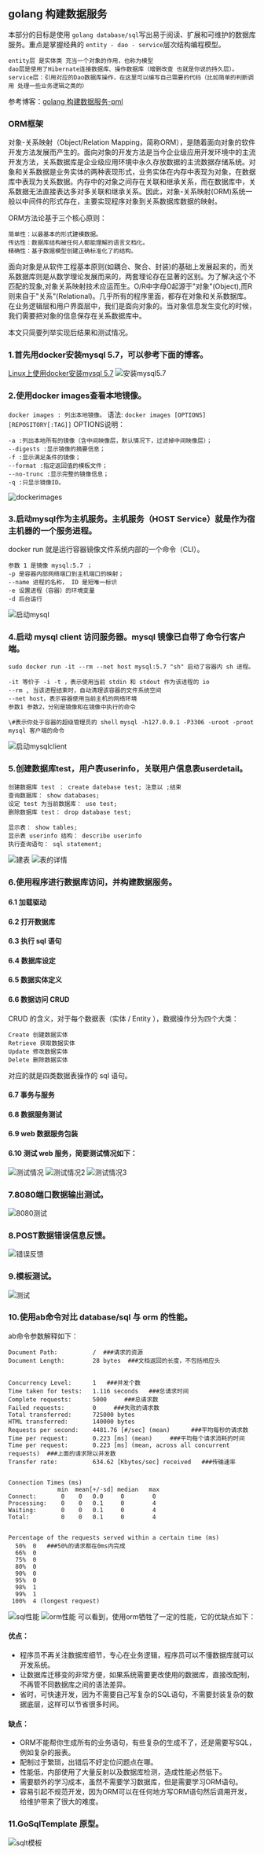 ﻿## golang 构建数据服务
本部分的目标是使用 `golang database/sql`写出易于阅读、扩展和可维护的数据库服务。重点是掌握经典的 `entity - dao - service`层次结构编程模型。
```
entity层 是实体类 充当一个对象的作用，也称为模型 
dao层是使用了Hibernate连接数据库、操作数据库（增删改查 也就是你说的持久层）。
service层：引用对应的Dao数据库操作，在这里可以编写自己需要的代码（比如简单的判断调用 处理一些业务逻辑之类的）
```
参考博客：[golang 构建数据服务-pml](http://blog.csdn.net/pmlpml/article/details/78602290)

### ORM框架
对象-关系映射（Object/Relation Mapping，简称ORM），是随着面向对象的软件开发方法发展而产生的。面向对象的开发方法是当今企业级应用开发环境中的主流开发方法，关系数据库是企业级应用环境中永久存放数据的主流数据存储系统。对象和关系数据是业务实体的两种表现形式，业务实体在内存中表现为对象，在数据库中表现为关系数据。内存中的对象之间存在关联和继承关系，而在数据库中，关系数据无法直接表达多对多关联和继承关系。因此，对象-关系映射(ORM)系统一般以中间件的形式存在，主要实现程序对象到关系数据库数据的映射。

ORM方法论基于三个核心原则：

    简单性：以最基本的形式建模数据。
    传达性：数据库结构被任何人都能理解的语言文档化。
    精确性：基于数据模型创建正确标准化了的结构。
面向对象是从软件工程基本原则(如耦合、聚合、封装)的基础上发展起来的，而关系数据库则是从数学理论发展而来的，两套理论存在显著的区别。为了解决这个不匹配的现象,对象关系映射技术应运而生。O/R中字母O起源于"对象"(Object),而R则来自于"关系"(Relational)。几乎所有的程序里面，都存在对象和关系数据库。在业务逻辑层和用户界面层中，我们是面向对象的。当对象信息发生变化的时候，我们需要把对象的信息保存在关系数据库中。


本文只简要列举实现后结果和测试情况。

### 1.首先用docker安装mysql 5.7，可以参考下面的博客。
[Linux上使用docker安装mysql 5.7](http://www.linuxidc.com/Linux/2015-07/120543.htm)
![安装mysql5.7](/img/安装mysql5.7.png)
### 2.使用docker images查看本地镜像。
`docker images : 列出本地镜像。`
语法:
`docker images [OPTIONS] [REPOSITORY[:TAG]]`
OPTIONS说明：
```
-a :列出本地所有的镜像（含中间映像层，默认情况下，过滤掉中间映像层）；
--digests :显示镜像的摘要信息；
-f :显示满足条件的镜像；
--format :指定返回值的模板文件；
--no-trunc :显示完整的镜像信息；
-q :只显示镜像ID。
```

![dockerimages](/img/dockerimages.png)
### 3.启动mysql作为主机服务。主机服务（HOST Service）就是作为宿主机器的一个服务进程。
docker run 就是运行容器镜像文件系统内部的一个命令（CLI）。 
```
参数 1 是镜像 mysql:5.7 ；
-p 是容器内部网络端口到主机端口的映射；
--name 进程的名称， ID 是短唯一标识
-e 设置进程（容器）的环境变量
-d 后台运行
```

![启动mysql](/img/启动mysql.png)
### 4.启动 mysql client 访问服务器。mysql 镜像已自带了命令行客户端。
`sudo docker run -it --rm --net host mysql:5.7 "sh" 启动了容器内 sh 进程。 `
```
-it 等价于 -i -t ，表示使用当前 stdin 和 stdout 作为该进程的 io
--rm , 当该进程结束时，自动清理该容器的文件系统空间
--net host，表示容器使用当前主机的网络环境
参数1 参数2，分别是镜像和在镜像中执行的命令
```
`\#表示你处于容器的超级管理员的 shell`
`mysql -h127.0.0.1 -P3306 -uroot -proot mysql 客户端的命令`

![启动mysqlclient](/img/启动mysqlclient.png)
### 5.创建数据库test，用户表userinfo，关联用户信息表userdetail。
```
创建数据库 test ： create datebase test; 注意以 ;结束 
查询数据库： show databases; 
设定 test 为当前数据库： use test; 
删除数据库 test： drop database test;

显示表： show tables; 
显示表 userinfo 结构： describe userinfo 
执行查询语句： sql statement;
```
![建表](/img/建表.png)
![表的详情](/img/表的详情.png)
### 6.使用程序进行数据库访问，并构建数据服务。

#### 6.1 加载驱动
#### 6.2 打开数据库
#### 6.3 执行 sql 语句
#### 6.4 数据库设定
#### 6.5 数据实体定义
#### 6.6 数据访问 CRUD
CRUD 的含义，对于每个数据表（实体 / Entity ），数据操作分为四个大类：
```
Create 创建数据实体
Retrieve 获取数据实体
Update 修改数据实体
Delete 删除数据实体
```
对应的就是四类数据表操作的 sql 语句。
#### 6.7 事务与服务
#### 6.8 数据服务测试
#### 6.9 web 数据服务包装
#### 6.10 测试 web 服务，简要测试情况如下：
![测试情况](/img/测试情况.png)
![测试情况2](/img/userinfo.png)
![测试情况3](/img/userinfo2.png)
### 7.8080端口数据输出测试。
![8080测试](/img/8080测试.png)
### 8.POST数据错误信息反馈。
![错误反馈](/img/错误反馈.png)
### 9.模板测试。
![测试](/img/测试.png)
### 10.使用ab命令对比 database/sql 与 orm 的性能。
ab命令参数解释如下：
```
Document Path:          /  ###请求的资源
Document Length:        28 bytes  ###文档返回的长度，不包括相应头


Concurrency Level:      1   ###并发个数
Time taken for tests:   1.116 seconds   ###总请求时间
Complete requests:      5000     ###总请求数
Failed requests:        0     ###失败的请求数
Total transferred:      725000 bytes
HTML transferred:       140000 bytes
Requests per second:    4481.76 [#/sec] (mean)      ###平均每秒的请求数
Time per request:       0.223 [ms] (mean)     ###平均每个请求消耗的时间
Time per request:       0.223 [ms] (mean, across all concurrent requests)  ###上面的请求除以并发数
Transfer rate:          634.62 [Kbytes/sec] received   ###传输速率


Connection Times (ms)
              min  mean[+/-sd] median   max
Connect:       0    0   0.0     0        0
Processing:    0    0   0.1     0        4
Waiting:       0    0   0.1     0        4
Total:         0    0   0.1     0        4


Percentage of the requests served within a certain time (ms)
  50%  0   ###50%的请求都在0ms内完成
  66%  0
  75%  0
  80%  0
  90%  0
  95%  0
  98%  1
  99%  1
 100%  4 (longest request)
```
![sql性能](/img/sql性能.png)
![orm性能](/img/orm性能.png)
可以看到，使用orm牺牲了一定的性能，它的优缺点如下：
#### 优点：

- 程序员不再关注数据库细节，专心在业务逻辑，程序员可以不懂数据库就可以开发系统。
- 让数据库迁移变的非常方便，如果系统需要更改使用的数据库，直接改配制，不再管不同数据库之间的语法差异。
- 省时，可快速开发，因为不需要自己写复杂的SQL语句，不需要封装复杂的数据底层，这样可以节省很多时间。

#### 缺点：

- ORM不能帮你生成所有的业务语句，有些复杂的生成不了，还是需要写SQL，例如复杂的报表。
- 配制过于繁琐，出错后不好定位问题点在哪。
- 性能低，内部使用了大量反射以及数据库检测，造成性能必然低下。
- 需要额外的学习成本，虽然不需要学习数据库，但是需要学习ORM语句。
- 容易引起不规范开发，因为ORM可以在任何地方写ORM语句然后调用开发，给维护带来了很大的难度。

### 11.GoSqlTemplate 原型。
![sqlt模板](/img/sqlt模板.png)


